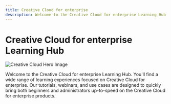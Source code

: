 ```yaml
---
title: Creative Cloud for enterprise
description: Welcome to the Creative Cloud for enterprise Learning Hub.
---
```


# Creative Cloud for enterprise Learning Hub

![Creative Cloud Hero Image](assets/hero_cce.jpg)

Welcome to the Creative Cloud for enterprise Learning Hub. You'll find a wide range of learning experiences focused on Creative Cloud for enterprise. Our tutorials, webinars, and use cases are designed to quickly bring both beginners and administrators up-to-speed on the Creative Cloud for enterprise products.

<!--
This is the landing page of the user guide. It should be the first list item in the TOC.md file.

See other user landing pages to get ideas.
-->
